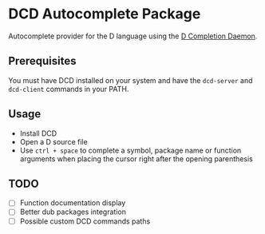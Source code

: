 # DCD Autocomplete Package

Autocomplete provider for the D language using the [D Completion Daemon](https://github.com/Hackerpilot/DCD).

## Prerequisites

You must have DCD installed on your system and have the `dcd-server` and `dcd-client` commands in your PATH.

## Usage

- Install DCD
- Open a D source file
- Use `ctrl + space` to complete a symbol, package name or function arguments when placing the cursor right after the opening parenthesis

## TODO

- [ ] Function documentation display
- [ ] Better dub packages integration
- [ ] Possible custom DCD commands paths

